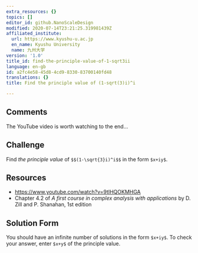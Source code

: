 ```yaml
---
extra_resources: {}
topics: []
editor_id: github.NanoScaleDesign
modified: 2020-07-14T23:21:25.319981439Z
affiliated_institute:
  url: https://www.kyushu-u.ac.jp
  en_name: Kyushu University
  name: 九州大学
version: '1.0'
title_id: find-the-principle-value-of-1-sqrt3ii
language: en-gb
id: a2fc4e58-45d8-4cd9-8330-83700140fd48
translations: {}
title: Find the principle value of (1-sqrt(3)i)^i

---
```


## Comments

The YouTube video is worth watching to the end...

## Challenge
Find *the principle value* of `$$(1-\sqrt{3}i)^i$$` in the form `$x+iy$`.

## Resources
- https://www.youtube.com/watch?v=9tlHQOKMHGA
- Chapter 4.2 of *A first course in complex analysis with applications* by D. Zill and P. Shanahan, 1st edition


## Solution Form
You should have an infinite number of solutions in the form `$x+iy$`.
To check your answer, enter `$x+y$` of the principle value.